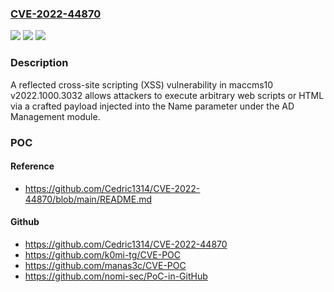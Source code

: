 ### [CVE-2022-44870](https://cve.mitre.org/cgi-bin/cvename.cgi?name=CVE-2022-44870)
![](https://img.shields.io/static/v1?label=Product&message=n%2Fa&color=blue)
![](https://img.shields.io/static/v1?label=Version&message=n%2Fa&color=blue)
![](https://img.shields.io/static/v1?label=Vulnerability&message=n%2Fa&color=brighgreen)

### Description

A reflected cross-site scripting (XSS) vulnerability in maccms10 v2022.1000.3032 allows attackers to execute arbitrary web scripts or HTML via a crafted payload injected into the Name parameter under the AD Management module.

### POC

#### Reference
- https://github.com/Cedric1314/CVE-2022-44870/blob/main/README.md

#### Github
- https://github.com/Cedric1314/CVE-2022-44870
- https://github.com/k0mi-tg/CVE-POC
- https://github.com/manas3c/CVE-POC
- https://github.com/nomi-sec/PoC-in-GitHub

